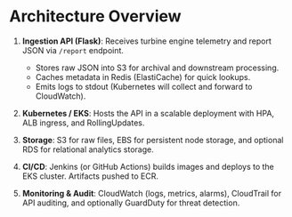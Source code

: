 # Architecture Overview

1. **Ingestion API (Flask)**: Receives turbine engine telemetry and report JSON via `/report` endpoint.
   - Stores raw JSON into S3 for archival and downstream processing.
   - Caches metadata in Redis (ElastiCache) for quick lookups.
   - Emits logs to stdout (Kubernetes will collect and forward to CloudWatch).

2. **Kubernetes / EKS**: Hosts the API in a scalable deployment with HPA, ALB ingress, and RollingUpdates.

3. **Storage**: S3 for raw files, EBS for persistent node storage, and optional RDS for relational analytics storage.

4. **CI/CD**: Jenkins (or GitHub Actions) builds images and deploys to the EKS cluster. Artifacts pushed to ECR.

5. **Monitoring & Audit**: CloudWatch (logs, metrics, alarms), CloudTrail for API auditing, and optionally GuardDuty for threat detection.

